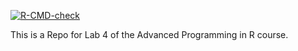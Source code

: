 <!-- badges: start -->
[![R-CMD-check](https://github.com/Schdomba/advanced_R_lab/actions/workflows/R-CMD-check.yaml/badge.svg)](https://github.com/Schdomba/advanced_R_lab/actions/workflows/R-CMD-check.yaml)
<!-- badges: end -->

This is a Repo for Lab 4 of the Advanced Programming in R course.